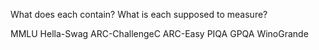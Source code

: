 What does each contain? What is each supposed to measure?

MMLU
Hella-Swag
ARC-ChallengeC
ARC-Easy
PIQA
GPQA
WinoGrande